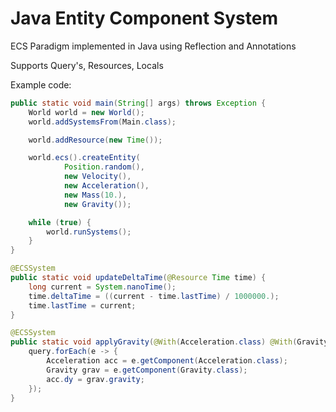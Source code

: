 # Java Entity Component System

ECS Paradigm implemented in Java using Reflection and Annotations

Supports Query's, Resources, Locals

Example code:

```java
public static void main(String[] args) throws Exception {
    World world = new World();
    world.addSystemsFrom(Main.class);

    world.addResource(new Time());

    world.ecs().createEntity(
            Position.random(),
            new Velocity(),
            new Acceleration(),
            new Mass(10.),
            new Gravity());

    while (true) {
        world.runSystems();
    }
}

@ECSSystem
public static void updateDeltaTime(@Resource Time time) {
    long current = System.nanoTime();
    time.deltaTime = ((current - time.lastTime) / 1000000.);
    time.lastTime = current;
}

@ECSSystem
public static void applyGravity(@With(Acceleration.class) @With(Gravity.class) Stream<Entity> query) {
    query.forEach(e -> {
        Acceleration acc = e.getComponent(Acceleration.class);
        Gravity grav = e.getComponent(Gravity.class);
        acc.dy = grav.gravity;
    });
}
```
